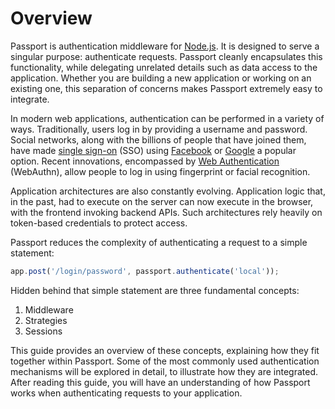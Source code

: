# Overview

Passport is authentication middleware for [Node.js](https://nodejs.org/).  It is
designed to serve a singular purpose: authenticate requests.  Passport cleanly
encapsulates this functionality, while delegating unrelated details such as data
access to the application.  Whether you are building a new application or
working on an existing one, this separation of concerns makes Passport extremely
easy to integrate.

In modern web applications, authentication can be performed in a variety of
ways.  Traditionally, users log in by providing a username and password.  Social
networks, along with the billions of people that have joined them, have made
[single sign-on](https://en.wikipedia.org/wiki/Single_sign-on) (SSO) using
[Facebook](https://www.facebook.com/) or [Google](https://www.google.com/) a
popular option.  Recent innovations, encompassed by [Web Authentication](https://en.wikipedia.org/wiki/WebAuthn)
(WebAuthn), allow people to log in using fingerprint or facial recognition.

Application architectures are also constantly evolving.  Application logic that,
in the past, had to execute on the server can now execute in the browser, with
the frontend invoking backend APIs.  Such architectures rely heavily on
token-based credentials to protect access.

Passport reduces the complexity of authenticating a request to a simple
statement:

```javascript
app.post('/login/password', passport.authenticate('local'));
```

Hidden behind that simple statement are three fundamental concepts:

  1. Middleware
  2. Strategies
  3. Sessions
  
This guide provides an overview of these concepts, explaining how they fit
together within Passport.  Some of the most commonly used authentication
mechanisms will be explored in detail, to illustrate how they are integrated.
After reading this guide, you will have an understanding of how Passport works
when authenticating requests to your application.

